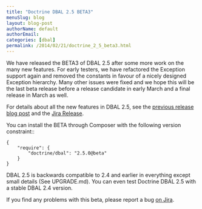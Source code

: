 ```yaml
---
title: "Doctrine DBAL 2.5 BETA3"
menuSlug: blog
layout: blog-post
authorName: default
authorEmail:
categories: [dbal]
permalink: /2014/02/21/doctrine_2_5_beta3.html
---
```

We have released the BETA3 of DBAL 2.5 after some more work on the many
new features. For early testers, we have refactored the Exception
support again and removed the constants in favour of a nicely designed
Exception hierarchy. Many other issues were fixed and we hope this will
be the last beta release before a release candidate in early March and a
final release in March as well.

For details about all the new features in DBAL 2.5, see the [previous
release blog
post](http://www.doctrine-project.org/2014/01/01/dbal-242-252beta1.html)
and the [Jira
Release](http://www.doctrine-project.org/jira/browse/DBAL/fixforversion/10523).

You can install the BETA through Composer with the following version
constraint::

    {
        "require": {
            "doctrine/dbal": "2.5.0@beta"
        }
    }

DBAL 2.5 is backwards compatible to 2.4 and earlier in everything except
small details (See UPGRADE.md). You can even test Doctrine DBAL 2.5 with
a stable DBAL 2.4 version.

If you find any problems with this beta, please report a bug [on
Jira](http://www.doctrine-project.org/jira).
